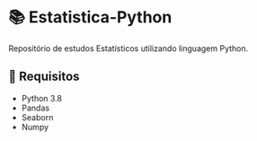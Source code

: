 # :books: Estatistica-Python
Repositório de estudos Estatísticos utilizando linguagem Python.

## :notebook_with_decorative_cover: Requisitos

* Python 3.8
* Pandas
* Seaborn
* Numpy
